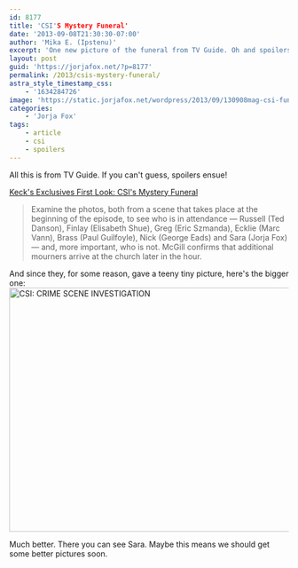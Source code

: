```yaml
---
id: 8177
title: 'CSI'S Mystery Funeral'
date: '2013-09-08T21:30:30-07:00'
author: 'Mika E. (Ipstenu)'
excerpt: 'One new picture of the funeral from TV Guide. Oh and spoilers.'
layout: post
guid: 'https://jorjafox.net/?p=8177'
permalink: /2013/csis-mystery-funeral/
astra_style_timestamp_css:
    - '1634284726'
image: 'https://static.jorjafox.net/wordpress/2013/09/130908mag-csi-funeral1.jpg'
categories:
    - 'Jorja Fox'
tags:
    - article
    - csi
    - spoilers
---
```


All this is from TV Guide. If you can't guess, spoilers ensue!

<a href="http://www.tvguide.com/News/Kecks-Exclusives-CSI-Mystery-Funeral-1070074.aspx">Keck's Exclusives First Look: CSI's Mystery Funeral</a>
<blockquote>Examine the photos, both from a scene that takes place at the beginning of the episode, to see who is in attendance — Russell (Ted Danson), Finlay (Elisabeth Shue), Greg (Eric Szmanda), Ecklie (Marc Vann), Brass (Paul Guilfoyle), Nick (George Eads) and Sara (Jorja Fox) — and, more important, who is not. McGill confirms that additional mourners arrive at the church later in the hour.</blockquote>
And since they, for some reason, gave a teeny tiny picture, here's the bigger one:

<img class="aligncenter size-full wp-image-8178" alt="CSI: CRIME SCENE INVESTIGATION" src="//static.jorjafox.net/wordpress/2013/09/130908mag-csi-funeral1.jpg" width="640" height="440" />

Much better. There you can see Sara. Maybe this means we should get some better pictures soon.
